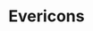 ---
title: Evericons
intro: A collection of 460+ icons, free for personal and commercial use.
link: http://www.evericons.com
tags:
preview: resources/ever.png
category: 
- Visual design
site: Ever Icons
type: resource

---